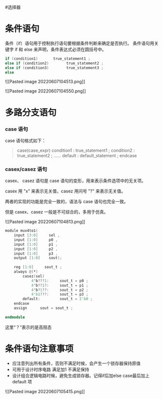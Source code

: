   #选择器
# 条件语句

条件（if）语句用于控制执行语句要根据条件判断来确定是否执行。
条件语句用关键字 if 和 else 来声明，条件表达式必须在圆括号中。
```verilog
if (condition1)       true_statement1 ;
else if (condition2)        true_statement2 ;
else if (condition3)        true_statement3 ;
else
```

![[Pasted image 20220607104513.png]]

![[Pasted image 20220607104550.png]]

# 多路分支语句
### case 语句
case 语句格式如下：

>case(case_expr)
 condition1     :             true_statement1 ;
condition2     :             true_statement2 ;
……
default        :             default_statement ;
endcase



### casex/casez 语句

casex、 casez 语句是 case 语句的变形，用来表示条件选项中的无关项。

casex 用 "x" 来表示无关值，casez 用问号 "?" 来表示无关值。

两者的实现的功能是完全一致的，语法与 case 语句也完全一致。

但是 casex、casez 一般是不可综合的，多用于仿真。

![[Pasted image 20220607104813.png]]


```verilog
module mux4to1(  
    input [3:0]     sel ,  
    input [1:0]     p0 ,  
    input [1:0]     p1 ,  
    input [1:0]     p2 ,  
    input [1:0]     p3 ,  
    output [1:0]    sout);  
   
    reg [1:0]     sout_t ;  
    always @(*)  
        casez(sel)  
            4'b???1:     sout_t = p0 ;  
            4'b??1?:     sout_t = p1 ;  
            4'b?1??:     sout_t = p2 ;  
            4'b1???:     sout_t = p3 ;    
        default:         sout_t = 2'b0 ;  
    endcase  
    assign      sout = sout_t ;  
   
endmodule
```
这里“？”表示的是高阻态

# 条件语句注意事项
- 应注意列出所有条件，否则不满足时候，会产生一个锁存器保持原值
- 可用于设计时序电路 满足加1 不满足保持
- 设计组合逻辑电路时候，避免生成锁存器。记得if后加else case最后加上default 项

![[Pasted image 20220607105415.png]]